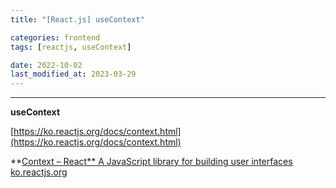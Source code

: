 ```yaml
---
title: "[React.js] useContext"

categories: frontend
tags: [reactjs, useContext]

date: 2022-10-02
last_modified_at: 2023-03-29
---
```


---

**useContext**

[https://ko.reactjs.org/docs/context.html](https://ko.reactjs.org/docs/context.html)

**[Context – React**
A JavaScript library for building user interfaces
ko.reactjs.org](https://ko.reactjs.org/docs/context.html)
